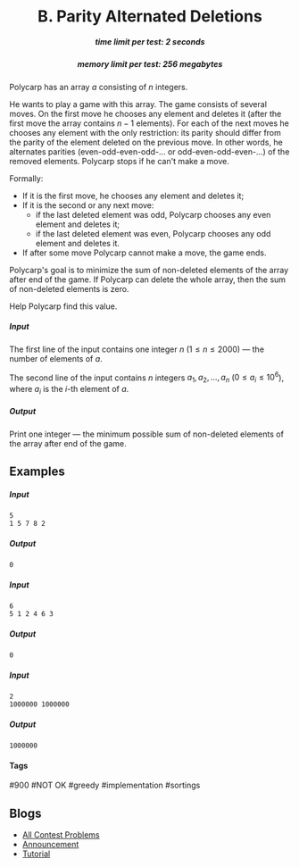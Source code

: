 <h1 style='text-align: center;'> B. Parity Alternated Deletions</h1>

<h5 style='text-align: center;'>time limit per test: 2 seconds</h5>
<h5 style='text-align: center;'>memory limit per test: 256 megabytes</h5>

Polycarp has an array $a$ consisting of $n$ integers.

He wants to play a game with this array. The game consists of several moves. On the first move he chooses any element and deletes it (after the first move the array contains $n-1$ elements). For each of the next moves he chooses any element with the only restriction: its parity should differ from the parity of the element deleted on the previous move. In other words, he alternates parities (even-odd-even-odd-... or odd-even-odd-even-...) of the removed elements. Polycarp stops if he can't make a move.

Formally: 

* If it is the first move, he chooses any element and deletes it;
* If it is the second or any next move:
	+ if the last deleted element was odd, Polycarp chooses any even element and deletes it;
	+ if the last deleted element was even, Polycarp chooses any odd element and deletes it.
* If after some move Polycarp cannot make a move, the game ends.

Polycarp's goal is to minimize the sum of non-deleted elements of the array after end of the game. If Polycarp can delete the whole array, then the sum of non-deleted elements is zero.

Help Polycarp find this value.

##### Input

The first line of the input contains one integer $n$ ($1 \le n \le 2000$) — the number of elements of $a$.

The second line of the input contains $n$ integers $a_1, a_2, \dots, a_n$ ($0 \le a_i \le 10^6$), where $a_i$ is the $i$-th element of $a$.

##### Output

Print one integer — the minimum possible sum of non-deleted elements of the array after end of the game.

## Examples

##### Input


```text
5
1 5 7 8 2
```
##### Output


```text
0
```
##### Input


```text
6
5 1 2 4 6 3
```
##### Output


```text
0
```
##### Input


```text
2
1000000 1000000
```
##### Output


```text
1000000
```


#### Tags 

#900 #NOT OK #greedy #implementation #sortings 

## Blogs
- [All Contest Problems](../Codeforces_Round_550_(Div._3).md)
- [Announcement](../blogs/Announcement.md)
- [Tutorial](../blogs/Tutorial.md)
